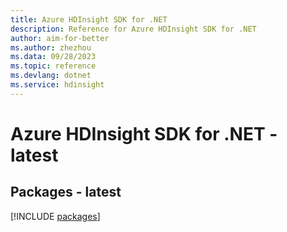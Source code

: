 ```yaml
---
title: Azure HDInsight SDK for .NET
description: Reference for Azure HDInsight SDK for .NET
author: aim-for-better
ms.author: zhezhou
ms.data: 09/28/2023
ms.topic: reference
ms.devlang: dotnet
ms.service: hdinsight
---
```

# Azure HDInsight SDK for .NET - latest
## Packages - latest
[!INCLUDE [packages](hdinsight-index.md)]